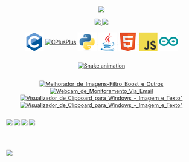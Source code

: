 ##
<p align="center">
  <img src="https://i.giphy.com/media/NKEt9elQ5cR68/giphy.webp" />
</p>

 <div align="center">
  <a href="https://github.com/Davi4076018">
  <img height="165em" src="https://github-readme-stats.vercel.app/api?username=Davi4076018&show_icons=true&theme=aura"/>
  <img height="165em" src="https://github-readme-stats.vercel.app/api/top-langs/?username=Davi4076018&layout=compact&langs_count=7&theme=aura"/>
</div>
 <div style="display: inline_block"  align="center"><br>
  <img align="center" alt="HTML" height="50" width="50" src="https://raw.githubusercontent.com/devicons/devicon/master/icons/c/c-original.svg">
  <img align="center" alt="CPlusPlus" height="50" width="50" src="https://cdn.jsdelivr.net/gh/devicons/devicon/icons/cplusplus/cplusplus-original.svg" />
  <img align="center" alt="HTML" height="50" width="50" src="https://raw.githubusercontent.com/devicons/devicon/master/icons/python/python-original.svg">
  <img align="center" alt="HTML" height="50" width="50" src="https://raw.githubusercontent.com/devicons/devicon/master/icons/java/java-original.svg">
  <img align="center" alt="HTML" height="50" width="50" src="https://raw.githubusercontent.com/devicons/devicon/master/icons/html5/html5-original.svg">
  <img align="center" alt="HTML" height="50" width="50" src="https://raw.githubusercontent.com/devicons/devicon/master/icons/javascript/javascript-original.svg">
  <img align="center" alt="HTML" height="50" width="50" src="https://raw.githubusercontent.com/devicons/devicon/master/icons/arduino/arduino-original.svg">   

 </div>
   
## 
 
    
 <div align="center">
   
![Snake animation](https://github.com/Davi4076018/Davi4076018/blob/output/github-contribution-grid-snake.svg)
   
</div>

##
<!-- Card de repositório decorada -->
<div align="center">
    <a href="https://github.com/Davi4076018/Melhorador_de_Imagens-Filtro_Boost_e_Outros"> <!-- Python Projeto -->
        <img align="center" alt="Melhorador_de_Imagens-Filtro_Boost_e_Outros" height="165em" src="https://github-readme-stats.vercel.app/api/pin/?username=Davi4076018&repo=Melhorador_de_Imagens-Filtro_Boost_e_Outros&theme=aura"/>
    </a>
    <a href="https://github.com/Davi4076018/Webcam_de_Monitoramento_Via_Email"> <!-- Python Projeto -->
        <img align="center" alt="Webcam_de_Monitoramento_Via_Email" height="165em" src="https://github-readme-stats.vercel.app/api/pin/?username=Davi4076018&repo=Webcam_de_Monitoramento_Via_Email&theme=aura"/>
    </a>
    <a href="https://github.com/Davi4076018/Visualizador_de_Clipboard_para_Windows_-_Imagem_e_Texto"> <!-- Python Projeto -->
        <img align="center" alt=Visualizador_de_Clipboard_para_Windows_-_Imagem_e_Texto" height="165em" src="https://github-readme-stats.vercel.app/api/pin/?username=Davi4076018&repo=Visualizador_de_Clipboard_para_Windows_-_Imagem_e_Texto&theme=aura"/>
    </a>
    <a href="https://github.com/Davi4076018/Visualizador_de_Clipboard_para_Windows_-_Imagem_e_Texto"> <!-- Python Projeto -->
        <img align="center" alt=Visualizador_de_Clipboard_para_Windows_-_Imagem_e_Texto" height="165em" src="https://github-readme-stats.vercel.app/api/pin/?username=Davi4076018&repo=Visualizador_de_Clipboard_para_Windows_-_Imagem_e_Texto&theme=aura"/>
    </a>
</div> 

##

  <a align="left" href = "mailto: davi4076018@gmail.com"><img src="https://img.shields.io/badge/Gmail-D14836?style=for-the-badge&logo=gmail&logoColor=white" target="_blank"></a>
  <a align="left" href="https://www.instagram.com/davi_alves_c/" target="_blank"><img src="https://img.shields.io/badge/Instagram-E4405F?style=for-the-badge&logo=instagram&logoColor=white" target="_blank"></a>
  <a align="left" href="https://www.linkedin.com/in/davi-alves-da-costa-640602205/" target="_blank"><img src="https://img.shields.io/badge/-LinkedIn-%230077B5?style=for-the-badge&logo=linkedin&logoColor=white" target="_blank"></a> 
  <a align="left" href="https://api.whatsapp.com/send?phone=5518981108765" target="_blank"><img src="https://img.shields.io/badge/WhatsApp-25D366?style=for-the-badge&logo=whatsapp&logoColor=white" target="_blank"></a> 
  
  
  <br>
  <br>
  
  
 <div align="left">
 
  ![](https://komarev.com/ghpvc/?username=Davi4076018&color=blueviolet)
  
  </div>


  

 

   





